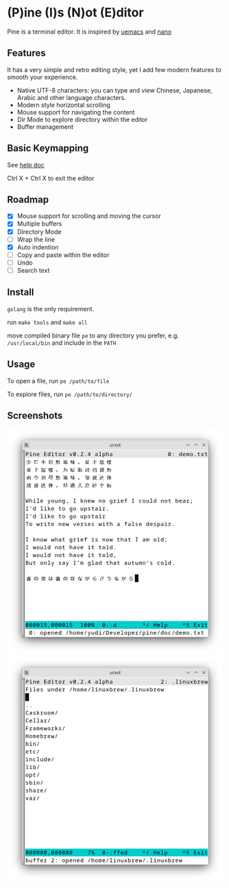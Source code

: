 # (P)ine (I)s (N)ot (E)ditor

Pine is a terminal editor. It is inspired by [uemacs](https://github.com/torvalds/uemacs) and [nano](https://www.nano-editor.org/)

## Features

It has a very simple and retro editing style, yet I add few modern features to smooth your experience.

* Native UTF-8 characters: you can type and view Chinese, Japanese, Arabic and other language characters.
* Modern style horizontal scrolling
* Mouse support for navigating the content
* Dir Mode to explore directory within the editor
* Buffer management

## Basic Keymapping

See [help doc](./doc/help.txt)

Ctrl X + Ctrl X to exit the editor

## Roadmap

- [x] Mouse support for scrolling and moving the cursor
- [x] Multiple buffers
- [x] Directory Mode
- [ ] Wrap the line
- [x] Auto indention
- [ ] Copy and paste within the editor
- [ ] Undo
- [ ] Search text

## Install

`golang` is the only requirement.

run `make tools` and `make all`

move compiled binary file `pe` to any directory you prefer, e.g. `/usr/local/bin` and include in the `PATH`

## Usage

To open a file, run `pe /path/to/file`

To explore files, run `pe /path/to/directory/`

## Screenshots

<img src="demo/pine-file-edit.png" width="600">

<img src="demo/pine-dir-mode.png" width="600">
